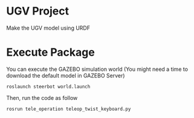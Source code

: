 # UGV Project

Make the UGV model using URDF

# Execute Package

You can execute the GAZEBO simulation world (You might need a time to download the default model in GAZEBO Server)

    roslaunch steerbot world.launch 

Then, run the code as follow

    rosrun tele_operation teleop_twist_keyboard.py
    

